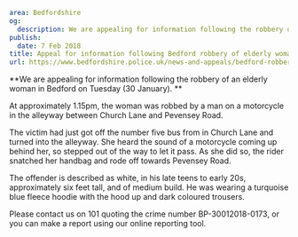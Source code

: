 ```yaml
area: Bedfordshire
og:
  description: We are appealing for information following the robbery of an elderly lady in Bedford on Tuesday (30 January).
publish:
  date: 7 Feb 2018
title: Appeal for information following Bedford robbery of elderly woman
url: https://www.bedfordshire.police.uk/news-and-appeals/bedford-robbery-appeal-feb2018
```

**We are appealing for information following the robbery of an elderly woman in Bedford on Tuesday (30 January). **

At approximately 1.15pm, the woman was robbed by a man on a motorcycle in the alleyway between Church Lane and Pevensey Road.

The victim had just got off the number five bus from in Church Lane and turned into the alleyway. She heard the sound of a motorcycle coming up behind her, so stepped out of the way to let it pass. As she did so, the rider snatched her handbag and rode off towards Pevensey Road.

The offender is described as white, in his late teens to early 20s, approximately six feet tall, and of medium build. He was wearing a turquoise blue fleece hoodie with the hood up and dark coloured trousers.

Please contact us on 101 quoting the crime number BP-30012018-0173, or you can make a report using our online reporting tool.
